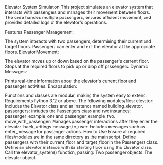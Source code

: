 Elevator System Simulation
This project simulates an elevator system that interacts with passengers and manages their movement between floors. The code handles multiple passengers, ensures efficient movement, and provides detailed logs of the elevator's operations.

Features
Passenger Management:

The system interacts with two passengers, determining their current and target floors.
Passengers can enter and exit the elevator at the appropriate floors.
Elevator Movement:

The elevator moves up or down based on the passenger's current floor.
Stops at the required floors to pick up or drop off passengers.
Dynamic Messages:

Prints real-time information about the elevator's current floor and passenger activities.
Encapsulation:

Functions and classes are modular, making the system easy to extend.
Requirements
Python 3.12 or above.
The following modules/files:
elevator:
Includes the Elevator class and an instance named building_elevator.
passengers:
Includes the Passengers class and two instances: passenger_example_one and passenger_example_two.
move_with_passenger:
Manages passenger interactions after they enter the elevator.
back_settings.message_to_user:
Includes messages such as enter_message for passenger actions.
How to Use
Ensure all required files/modules are in the same directory as the main script.
Define passengers with their current_floor and target_floor in the Passengers class.
Define an elevator instance with its starting floor using the Elevator class.
Call the elevator_system() function, passing:
Two passenger objects.
The elevator object.